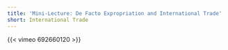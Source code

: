 ```yaml
---
title: 'Mini-Lecture: De Facto Expropriation and International Trade'
short: International Trade
---
```


{{< vimeo 692660120 >}}


